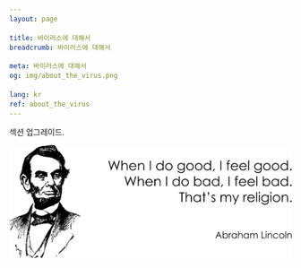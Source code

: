 ```yaml
---
layout: page

title: 바이러스에 대해서
breadcrumb: 바이러스에 대해서

meta: 바이러스에 대해서
og: img/about_the_virus.png

lang: kr
ref: about_the_virus
---
```


섹션 업그레이드.  

<a data-fancybox="gallery" href="/img/about_the_virus/Lincoln.png"><img src="/img/about_the_virus/Lincoln.png" alt=""></a>
